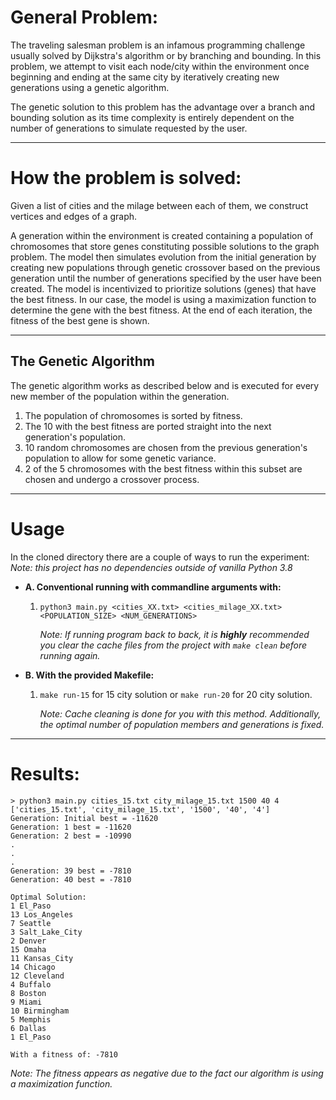 # General Problem:
The traveling salesman problem is an infamous programming challenge usually solved by Dijkstra's algorithm or by branching and bounding. In this problem, we attempt to visit each node/city within the environment once beginning and ending at the same city by iteratively creating new generations using a genetic algorithm. 

The genetic solution to this problem has the advantage over a branch and bounding solution as its time complexity is entirely dependent on the number of generations to simulate requested by the user.
***
# How the problem is solved:
Given a list of cities and the milage between each of them, we construct vertices and edges of a graph. 

A generation within the environment is created containing a population of chromosomes that store genes constituting possible solutions to the graph problem. 
The model then simulates evolution from the initial generation by creating new populations through genetic crossover based on the previous generation until the number of generations specified by the user have been created. The model is incentivized to prioritize solutions (genes) that have the best fitness. In our case, the model is using a maximization function to determine the gene with the best fitness. At the end of each iteration, the fitness of the best gene is shown.
***

## The Genetic Algorithm
The genetic algorithm works as described below and is executed for every new member of the population within the generation.
1. The population of chromosomes is sorted by fitness.
2. The 10 with the best fitness are ported straight into the next generation's population.
3. 10 random chromosomes are chosen from the previous generation's population to allow for some genetic variance.
4. 2 of the 5 chromosomes with the best fitness within this subset are chosen and undergo a crossover process.
***

# Usage
In the cloned directory there are a couple of ways to run the experiment:
*Note: this project has no dependencies outside of vanilla Python 3.8*
- **A. Conventional running with commandline arguments with:**
	1. ```python3 main.py <cities_XX.txt> <cities_milage_XX.txt> <POPULATION_SIZE> <NUM_GENERATIONS>```	

		*Note: If running program back to back, it is **highly** recommended you clear the cache files from the project with ```make clean``` before running again.*
- **B. With the provided Makefile:**
	1. ```make run-15``` for 15 city solution or ```make run-20``` for 20 city solution. 
	
		*Note: Cache cleaning is done for you with this method. Additionally, the optimal number of population members and generations is fixed.*
***
# Results:
```
> python3 main.py cities_15.txt city_milage_15.txt 1500 40 4
['cities_15.txt', 'city_milage_15.txt', '1500', '40', '4']
Generation: Initial best = -11620
Generation: 1 best = -11620
Generation: 2 best = -10990
.
.
.
Generation: 39 best = -7810
Generation: 40 best = -7810

Optimal Solution:
1 El_Paso
13 Los_Angeles
7 Seattle
3 Salt_Lake_City
2 Denver
15 Omaha
11 Kansas_City
14 Chicago
12 Cleveland
4 Buffalo
8 Boston
9 Miami
10 Birmingham
5 Memphis
6 Dallas
1 El_Paso

With a fitness of: -7810
```
*Note: The fitness appears as negative due to the fact our algorithm is using a maximization function.*